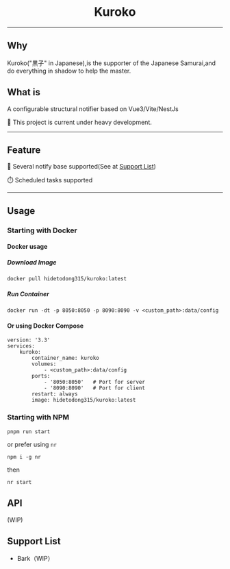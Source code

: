 <!-- <p align="center">
  <a href="https://github.com/whyour/qinglong">
    <img width="150" src="https://user-images.githubusercontent.com/22700758/191449379-f9f56204-0e31-4a16-be5a-331f52696a73.png">
  </a>
</p> -->

<h1 align="center">Kuroko</h1>

---

## Why

Kuroko("黒子" in Japanese),is the supporter of the Japanese Samurai,and do everything in shadow to help the master.

## What is

A configurable structural notifier based on Vue3/Vite/NestJs

🚧 This project is current under heavy development.

---

## Feature

🔧 Several notify base supported(See at [Support List](#support-list))

⏱️ Scheduled tasks supported

---

## Usage

### Starting with Docker

#### Docker usage

##### Download Image

`docker pull hidetodong315/kuroko:latest`

##### Run Container

`docker run -dt -p 8050:8050 -p 8090:8090 -v <custom_path>:data/config`

#### Or using Docker Compose

```docker-compose
version: '3.3'
services:
    kuroko:
        container_name: kuroko
        volumes:
            - <custom_path>:data/config
        ports:
            - '8050:8050'   # Port for server
            - '8090:8090'   # Port for client
        restart: always
        image: hidetodong315/kuroko:latest
```

### Starting with NPM

`pnpm run start`

or prefer using `nr`

`npm i -g nr`

then

`nr start`

## API

(WIP)

## Support List

- Bark（WIP）
